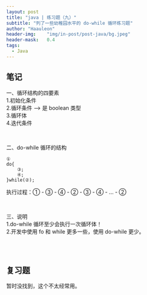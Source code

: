 ```yaml
---
layout: post
title: "java | 练习题（九）"
subtitle: "列了一些幼稚园水平的 do-while 循环练习题"
author: "Haauleon"
header-img:    "img/in-post/post-java/bg.jpeg"
header-mask:   0.4
tags:
  - Java
---
```



## 笔记    
一、循环结构的四要素      
1.初始化条件      
2.循环条件 --> 是 boolean 类型    
3.循环体    
4.迭代条件     

<br>

二、do-while 循环的结构    
```
①
do{
	③;
    ④;
}while(②);
```   
执行过程：① - ③ - ④ - ② - ③ - ④ - ... - ②

<br>

三、说明     
1.do-while 循环至少会执行一次循环体！     
2.开发中使用 fo 和 while 更多一些，使用 do-while 更少。       

<br><br>

## 复习题

暂时没找到，这个不太经常用。